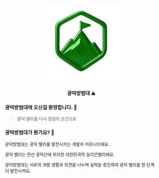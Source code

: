 <div align="center">
  <img alt="logo" src="/profile/images/logo.png" height="256px">
  <h3 align="center">광덕방범대 ⛰️</h3>
</div>

### 광덕방범대에 오신걸 환영합니다. 🤗
> 광덕 밸리를 다시 영광의 순간으로

### 광덕방범대가 뭔가요? 🤔
광덕방범대는 광덕 밸리를 발전시키는 개발자 커뮤니티에요.

광덕 밸리는 안산 광덕산에 위치한 대한민국의 실리콘밸리에요.

광덕방범대는 서로의 개발 경험과 의견을 나누며 실력을 증진하여 광덕 밸리를 한 단계 더 발전시켜요.

